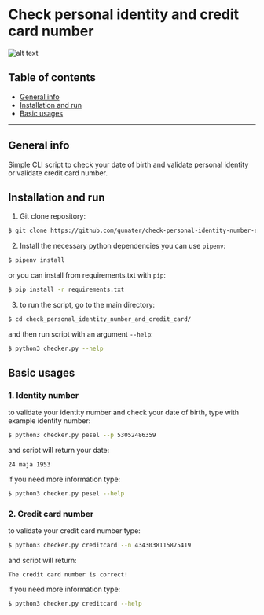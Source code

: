 # Check personal identity and credit card number 
![alt text](https://img.icons8.com/external-justicon-lineal-color-justicon/452/external-wallet-ecommerce-justicon-lineal-color-justicon.png)
## Table of contents
* [General info](#general-info)
* [Installation and run](#Installation-and-run)
* [Basic usages](#Basic-usages)
___
## General info

Simple CLI script to  check your date of birth and validate
personal identity or validate credit card number.
## Installation and run

1. Git clone repository:
```bash
$ git clone https://github.com/gunater/check-personal-identity-number-and-credit-card.git
```
2. Install the necessary python dependencies you can use `pipenv`:
```bash
$ pipenv install
```
or you can install from requirements.txt with `pip`:
```bash
$ pip install -r requirements.txt
```
3. to run the script, go to the main directory:
```bash
$ cd check_personal_identity_number_and_credit_card/
```
and then run script with an argument `--help`:
```bash
$ python3 checker.py --help
```
## Basic usages
### 1. Identity number
to validate your identity number and check your date of birth, type with example identity number:
```bash
$ python3 checker.py pesel --p 53052486359
```
and script will return your date:
```text
24 maja 1953
```
if you need more information type:
```bash
$ python3 checker.py pesel --help
```
### 2. Credit card number
to validate your credit card number type:
```bash
$ python3 checker.py creditcard --n 4343038115875419
```
and script will return:
```text
The credit card number is correct!
```
if you need more information type:
```bash
$ python3 checker.py creditcard --help
```
